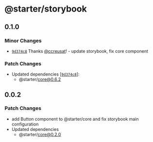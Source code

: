 # @starter/storybook

## 0.1.0

### Minor Changes

- [`9d374c8`](https://github.com/ccreusat/starter-monorepo-turborepo-vite/commit/9d374c84a2680ec3a7dff2a8e87a403ffa6d7626) Thanks [@ccreusat](https://github.com/ccreusat)! - update storybook, fix core component

### Patch Changes

- Updated dependencies [[`9d374c8`](https://github.com/ccreusat/starter-monorepo-turborepo-vite/commit/9d374c84a2680ec3a7dff2a8e87a403ffa6d7626)]:
  - @starter/core@0.6.2

## 0.0.2

### Patch Changes

- add Button component to @starter/core and fix storybook main configuration
- Updated dependencies
  - @starter/core@0.2.0
